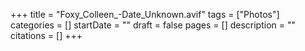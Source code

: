 +++
title = "Foxy_Colleen_-Date_Unknown.avif"
tags = ["Photos"]
categories = []
startDate = ""
draft = false
pages = []
description = ""
citations = []
+++
